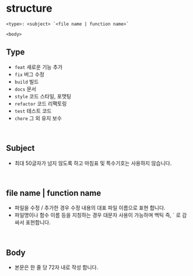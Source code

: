 # structure
```
<type>: <subject> `<file name | function name>`

<body>
```

## Type

- `feat` 새로운 기능 추가
- `fix` 버그 수정
- `build` 빌드
- `docs` 문서
- `style` 코드 스타일, 포맷팅
- `refactor` 코드 리팩토링
- `test` 테스트 코드
- `chore` 그 외 유지 보수

<br>

## Subject
- 최대 50글자가 넘지 않도록 하고 마침표 및 특수기호는 사용하지 않습니다.

<br>

## file name | function name
- 파일을 수정 / 추가한 경우 수정 내용의 대표 파일 이름으로 표현 합니다.
- 파일명이나 함수 이름 등을 지칭하는 경우 대문자 사용이 가능하며 백틱 즉, ` 로 감싸서 표현합니다.

<br>

## Body
- 본문은 한 줄 당 72자 내로 작성 합니다.
